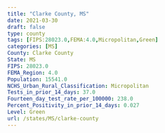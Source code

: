 ```yaml
---
title: "Clarke County, MS"
date: 2021-03-30
draft: false
type: county
tags: [FIPS:28023.0,FEMA:4.0,Micropolitan,Green]
categories: [MS]
County: Clarke County
State: MS
FIPS: 28023.0
FEMA_Region: 4.0
Population: 15541.0
NCHS_Urban_Rural_Classification: Micropolitan
Tests_in_prior_14_days: 37.0
Fourteen_day_test_rate_per_100000: 238.0
Percent_Positivity_in_prior_14_days: 0.027
Level: Green
url: /states/MS/clarke-county
---
```



